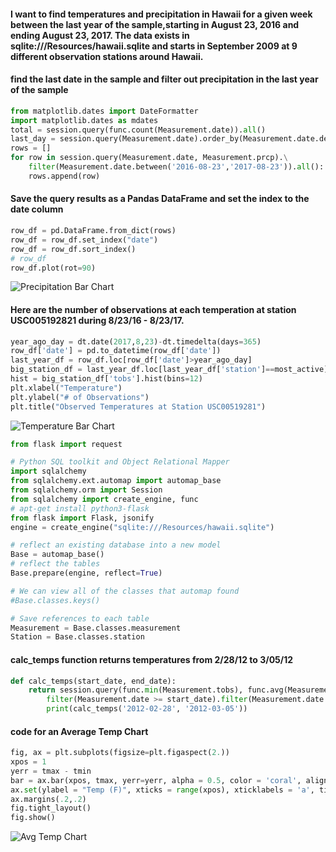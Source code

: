 #### I want to find temperatures and precipitation in Hawaii for a given week between the last year of the sample,starting in August 23, 2016 and ending August 23, 2017.  The data exists in sqlite:///Resources/hawaii.sqlite and starts in September 2009 at 9 different observation stations around Hawaii.

#### find the last date in the sample and filter out precipitation in the last year of the sample
```python
from matplotlib.dates import DateFormatter
import matplotlib.dates as mdates
total = session.query(func.count(Measurement.date)).all()
last_day = session.query(Measurement.date).order_by(Measurement.date.desc()).first()
rows = []
for row in session.query(Measurement.date, Measurement.prcp).\
    filter(Measurement.date.between('2016-08-23','2017-08-23')).all():  #.limit(15)
    rows.append(row)
```

#### Save the query results as a Pandas DataFrame and set the index to the date column
```python
row_df = pd.DataFrame.from_dict(rows)
row_df = row_df.set_index("date")
row_df = row_df.sort_index()
# row_df
row_df.plot(rot=90)
```
![Precipitation Bar Chart]("precipitation.png")

#### Here are the number of observations at each temperation at station USC005192821 during 8/23/16 - 8/23/17.
```python
year_ago_day = dt.date(2017,8,23)-dt.timedelta(days=365)
row_df['date'] = pd.to_datetime(row_df['date'])
last_year_df = row_df.loc[row_df['date']>year_ago_day]
big_station_df = last_year_df.loc[last_year_df['station']==most_active]
hist = big_station_df['tobs'].hist(bins=12)
plt.xlabel("Temperature")
plt.ylabel("# of Observations") 
plt.title("Observed Temperatures at Station USC00519281")
```
![Temperature Bar Chart]("USC005192821.png")

```python
from flask import request

# Python SQL toolkit and Object Relational Mapper
import sqlalchemy
from sqlalchemy.ext.automap import automap_base
from sqlalchemy.orm import Session
from sqlalchemy import create_engine, func
# apt-get install python3-flask
from flask import Flask, jsonify
engine = create_engine("sqlite:///Resources/hawaii.sqlite")

# reflect an existing database into a new model
Base = automap_base()
# reflect the tables
Base.prepare(engine, reflect=True)

# We can view all of the classes that automap found
#Base.classes.keys()

# Save references to each table
Measurement = Base.classes.measurement
Station = Base.classes.station
```

#### calc_temps function returns temperatures from 2/28/12 to 3/05/12
```python
def calc_temps(start_date, end_date):
    return session.query(func.min(Measurement.tobs), func.avg(Measurement.tobs), func.max(Measurement.tobs)).\
        filter(Measurement.date >= start_date).filter(Measurement.date <= end_date).all()
        print(calc_temps('2012-02-28', '2012-03-05'))
```

#### code for an Average Temp Chart
```python
fig, ax = plt.subplots(figsize=plt.figaspect(2.))
xpos = 1
yerr = tmax - tmin
bar = ax.bar(xpos, tmax, yerr=yerr, alpha = 0.5, color = 'coral', align = 'center')
ax.set(ylabel = "Temp (F)", xticks = range(xpos), xticklabels = 'a', title="Trip Average Temp")
ax.margins(.2,.2)
fig.tight_layout()
fig.show()
```
![Avg Temp Chart]("AvgTemp.png")